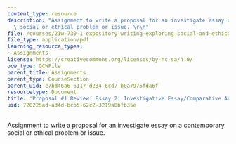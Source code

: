 ```yaml
---
content_type: resource
description: "Assignment to write a proposal for an investigate essay on a contemporary\
  \ social or ethical problem or issue. \r\n"
file: /courses/21w-730-1-expository-writing-exploring-social-and-ethical-issues-through-film-and-print-fall-2002/720225ada34dbcb562c23219a0bfb35e_proposal.pdf
file_type: application/pdf
learning_resource_types:
- Assignments
license: https://creativecommons.org/licenses/by-nc-sa/4.0/
ocw_type: OCWFile
parent_title: Assignments
parent_type: CourseSection
parent_uid: e7bd46a6-6117-d234-6cd7-b0a7975fda6f
resourcetype: Document
title: 'Proposal #1 Review: Essay 2: Investigative Essay/Comparative Analysis'
uid: 720225ad-a34d-bcb5-62c2-3219a0bfb35e
---
```

Assignment to write a proposal for an investigate essay on a contemporary social or ethical problem or issue. 

